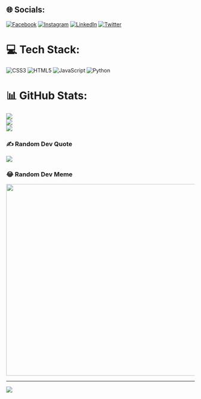 
## 🌐 Socials:
[![Facebook](https://img.shields.io/badge/Facebook-%231877F2.svg?logo=Facebook&logoColor=white)](https://facebook.com/https://www.facebook.com/profile.php?id=100007783800015) [![Instagram](https://img.shields.io/badge/Instagram-%23E4405F.svg?logo=Instagram&logoColor=white)](https://instagram.com/https://www.instagram.com/abrahamperezjch/) [![LinkedIn](https://img.shields.io/badge/LinkedIn-%230077B5.svg?logo=linkedin&logoColor=white)](https://linkedin.com/in/https://www.linkedin.com/in/jonathan-p%C3%A9rez-chiquito-52389a255/) [![Twitter](https://img.shields.io/badge/Twitter-%231DA1F2.svg?logo=Twitter&logoColor=white)](https://twitter.com/https://twitter.com/JAPREZ5/likes) 

# 💻 Tech Stack:
![CSS3](https://img.shields.io/badge/css3-%231572B6.svg?style=flat&logo=css3&logoColor=white) ![HTML5](https://img.shields.io/badge/html5-%23E34F26.svg?style=flat&logo=html5&logoColor=white) ![JavaScript](https://img.shields.io/badge/javascript-%23323330.svg?style=flat&logo=javascript&logoColor=%23F7DF1E) ![Python](https://img.shields.io/badge/python-3670A0?style=flat&logo=python&logoColor=ffdd54)
# 📊 GitHub Stats:
![](https://github-readme-stats.vercel.app/api?username=JAPREZ&theme=gotham&hide_border=true&include_all_commits=false&count_private=false)<br/>
![](https://github-readme-streak-stats.herokuapp.com/?user=JAPREZ&theme=gotham&hide_border=true)<br/>
![](https://github-readme-stats.vercel.app/api/top-langs/?username=JAPREZ&theme=gotham&hide_border=true&include_all_commits=false&count_private=false&layout=compact)

### ✍️ Random Dev Quote
![](https://quotes-github-readme.vercel.app/api?type=horizontal&theme=radical)

### 😂 Random Dev Meme
<img src="https://rm.up.railway.app/" width="512px"/>

---
[![](https://visitcount.itsvg.in/api?id=JAPREZ&icon=0&color=0)](https://visitcount.itsvg.in)

<!-- Proudly created with GPRM ( https://gprm.itsvg.in ) -->

